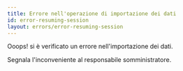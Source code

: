 ```yaml
---
title: Errore nell'operazione di importazione dei dati
id: error-resuming-session
layout: errors/error-resuming-session
---
```

Ooops! si è verificato un errore nell'importazione dei dati.

Segnala l'inconveniente al responsabile somministratore.